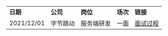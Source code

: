 |  |  |  |  |  |
| --- | --- | --- | --- | --- |
| **日期** | **公司** | **岗位** | **场次** | **链接** |
| 2021/12/01 | 字节跳动 | 服务端研发 | 一面 | [面试过程](huangjiaxin/2021_12_01.md) |